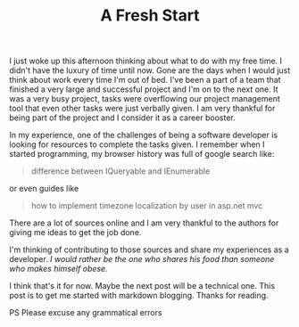 ﻿---
layout: post
title: A Fresh Start
---

I just woke up this afternoon thinking about what to do with my free time. I didn't have the luxury of time until now. Gone are the days when I would just think about work every time I'm out of bed. I've been a part of a team that finished a very large and successful project and I'm on to the next one. It was a very busy project, tasks were overflowing our project management tool that even other tasks were just verbally given. I am very thankful for being part of the project and I consider it as a career booster.

In my experience, one of the challenges of being a software developer is looking for resources to complete the tasks given. I remember when I started programming, my browser history was full of google search like:

>difference between IQueryable and IEnumerable

or even guides like

>how to implement timezone localization by user in asp.net mvc

There are a lot of sources online and I am very thankful to the authors for giving me ideas to get the job done.

I'm thinking of contributing to those sources and share my experiences as a developer. _I would rather be the one who shares his food than someone who makes himself obese._

I think that's it for now. Maybe the next post will be a technical one. This post is to get me started with markdown blogging. Thanks for reading.

PS Please excuse any grammatical errors
